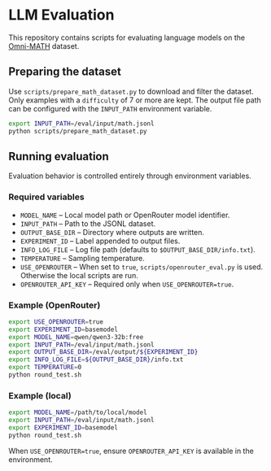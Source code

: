 # LLM Evaluation

This repository contains scripts for evaluating language models on the [Omni-MATH](https://huggingface.co/datasets/KbsdJames/Omni-MATH) dataset.

## Preparing the dataset

Use `scripts/prepare_math_dataset.py` to download and filter the dataset. Only examples with a `difficulty` of 7 or more are kept. The output file path can be configured with the `INPUT_PATH` environment variable.

```bash
export INPUT_PATH=/eval/input/math.jsonl
python scripts/prepare_math_dataset.py
```

## Running evaluation

Evaluation behavior is controlled entirely through environment variables.

### Required variables

- `MODEL_NAME` – Local model path or OpenRouter model identifier.
- `INPUT_PATH` – Path to the JSONL dataset.
- `OUTPUT_BASE_DIR` – Directory where outputs are written.
- `EXPERIMENT_ID` – Label appended to output files.
- `INFO_LOG_FILE` – Log file path (defaults to `$OUTPUT_BASE_DIR/info.txt`).
- `TEMPERATURE` – Sampling temperature.
- `USE_OPENROUTER` – When set to `true`, `scripts/openrouter_eval.py` is used. Otherwise the local scripts are run.
- `OPENROUTER_API_KEY` – Required only when `USE_OPENROUTER=true`.

### Example (OpenRouter)

```bash
export USE_OPENROUTER=true
export EXPERIMENT_ID=basemodel
export MODEL_NAME=qwen/qwen3-32b:free
export INPUT_PATH=/eval/input/math.jsonl
export OUTPUT_BASE_DIR=/eval/output/${EXPERIMENT_ID}
export INFO_LOG_FILE=${OUTPUT_BASE_DIR}/info.txt
export TEMPERATURE=0
python round_test.sh
```

### Example (local)

```bash
export MODEL_NAME=/path/to/local/model
export INPUT_PATH=/eval/input/math.jsonl
export EXPERIMENT_ID=basemodel
python round_test.sh
```

When `USE_OPENROUTER=true`, ensure `OPENROUTER_API_KEY` is available in the environment.
